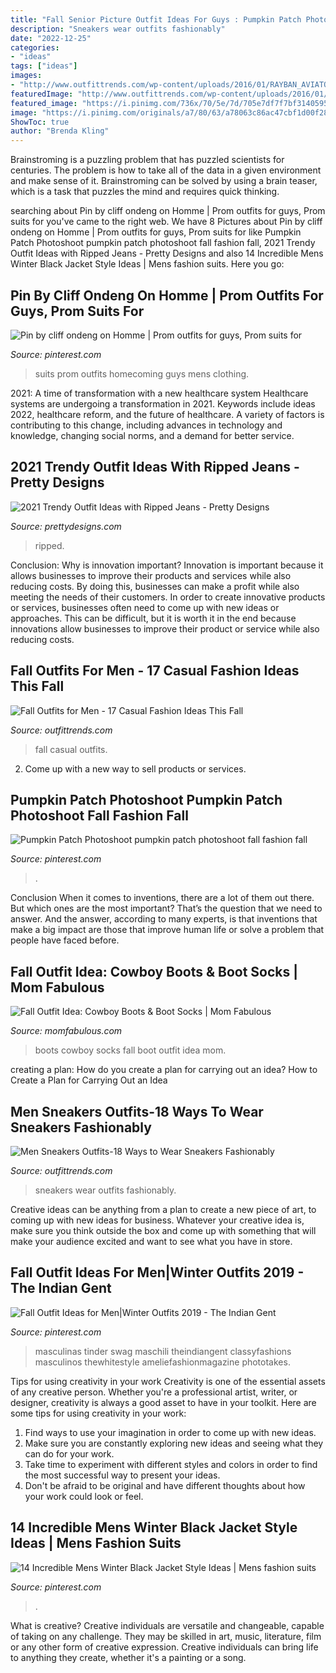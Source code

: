 ```yaml
---
title: "Fall Senior Picture Outfit Ideas For Guys : Pumpkin Patch Photoshoot Pumpkin Patch Photoshoot Fall Fashion Fall"
description: "Sneakers wear outfits fashionably"
date: "2022-12-25"
categories:
- "ideas"
tags: ["ideas"]
images:
- "http://www.outfittrends.com/wp-content/uploads/2016/01/RAYBAN_AVIATORS.jpg"
featuredImage: "http://www.outfittrends.com/wp-content/uploads/2016/01/RAYBAN_AVIATORS.jpg"
featured_image: "https://i.pinimg.com/736x/70/5e/7d/705e7df7f7bf3140595590ec087d3424.jpg"
image: "https://i.pinimg.com/originals/a7/80/63/a78063c86ac47cbf1d00f28914b2de65.jpg"
ShowToc: true
author: "Brenda Kling"
---
```



Brainstroming is a puzzling problem that has puzzled scientists for centuries. The problem is how to take all of the data in a given environment and make sense of it. Brainstroming can be solved by using a brain teaser, which is a task that puzzles the mind and requires quick thinking.

	

		
searching about Pin by cliff ondeng on Homme | Prom outfits for guys, Prom suits for you've came to the right web. We have 8 Pictures about Pin by cliff ondeng on Homme | Prom outfits for guys, Prom suits for like Pumpkin Patch Photoshoot pumpkin patch photoshoot fall fashion fall, 2021 Trendy Outfit Ideas with Ripped Jeans - Pretty Designs and also 14 Incredible Mens Winter Black Jacket Style Ideas | Mens fashion suits. Here you go:
		
    
## Pin By Cliff Ondeng On Homme | Prom Outfits For Guys, Prom Suits For

<img loading=lazy src="https://i.pinimg.com/736x/70/5e/7d/705e7df7f7bf3140595590ec087d3424.jpg" onerror="this.onerror=null;this.src='https://tse1.mm.bing.net/th?id=OIP.G-FV0uAaiiF67PRk0e4D4AHaLI&amp;pid=15.1';" alt="Pin by cliff ondeng on Homme | Prom outfits for guys, Prom suits for">

_Source: pinterest.com_

>suits prom outfits homecoming guys mens clothing. 

	

2021: A time of transformation with a new healthcare system
Healthcare systems are undergoing a transformation in 2021. Keywords include ideas 2022, healthcare reform, and the future of healthcare. A variety of factors is contributing to this change, including advances in technology and knowledge, changing social norms, and a demand for better service.

    
## 2021 Trendy Outfit Ideas With Ripped Jeans - Pretty Designs

<img loading=lazy src="http://www.prettydesigns.com/wp-content/uploads/2014/04/Pretty-Ripped-Jeans-Outfit.jpg" onerror="this.onerror=null;this.src='https://tse2.mm.bing.net/th?id=OIP.4_DKAixZQL16NOMEKfToUAHaKy&amp;pid=15.1';" alt="2021 Trendy Outfit Ideas with Ripped Jeans - Pretty Designs">

_Source: prettydesigns.com_

>ripped. 

	

Conclusion: Why is innovation important?
Innovation is important because it allows businesses to improve their products and services while also reducing costs. By doing this, businesses can make a profit while also meeting the needs of their customers. In order to create innovative products or services, businesses often need to come up with new ideas or approaches. This can be difficult, but it is worth it in the end because innovations allow businesses to improve their product or service while also reducing costs.

    
## Fall Outfits For Men - 17 Casual Fashion Ideas This Fall

<img loading=lazy src="http://www.outfittrends.com/wp-content/uploads/2016/01/RAYBAN_AVIATORS.jpg" onerror="this.onerror=null;this.src='https://tse4.mm.bing.net/th?id=OIP.3xzbxp6JnFT6y2wB_g74qwHaLH&amp;pid=15.1';" alt="Fall Outfits for Men - 17 Casual Fashion Ideas This Fall">

_Source: outfittrends.com_

>fall casual outfits. 

	

2. Come up with a new way to sell products or services.

    
## Pumpkin Patch Photoshoot Pumpkin Patch Photoshoot Fall Fashion Fall

<img loading=lazy src="https://i.pinimg.com/736x/1e/0a/66/1e0a6679c8db64e10a0cfa39268586bb.jpg" onerror="this.onerror=null;this.src='https://tse2.mm.bing.net/th?id=OIP.IFt2SxbIknd-rYOUn20MCwHaLF&amp;pid=15.1';" alt="Pumpkin Patch Photoshoot pumpkin patch photoshoot fall fashion fall">

_Source: pinterest.com_

>. 

	

Conclusion
When it comes to inventions, there are a lot of them out there. But which ones are the most important? That’s the question that we need to answer. And the answer, according to many experts, is that inventions that make a big impact are those that improve human life or solve a problem that people have faced before.

    
## Fall Outfit Idea: Cowboy Boots &amp; Boot Socks | Mom Fabulous

<img loading=lazy src="https://momfabulous.com/wp-content/uploads/2014/09/Cowboy-Boots-and-Boot-Socks-03.jpg" onerror="this.onerror=null;this.src='https://tse3.mm.bing.net/th?id=OIP.4xc7DCMRZcJwP3thFYm7OgHaLH&amp;pid=15.1';" alt="Fall Outfit Idea: Cowboy Boots &amp; Boot Socks | Mom Fabulous">

_Source: momfabulous.com_

>boots cowboy socks fall boot outfit idea mom. 

	

creating a plan: How do you create a plan for carrying out an idea?
How to Create a Plan for Carrying Out an Idea

    
## Men Sneakers Outfits-18 Ways To Wear Sneakers Fashionably

<img loading=lazy src="https://www.outfittrends.com/wp-content/uploads/2015/08/69272a813c1c0c0761de89ea82518933.jpg" onerror="this.onerror=null;this.src='https://tse3.mm.bing.net/th?id=OIP.68OiCic1SsDHKR3_LyvkrgHaKX&amp;pid=15.1';" alt="Men Sneakers Outfits-18 Ways to Wear Sneakers Fashionably">

_Source: outfittrends.com_

>sneakers wear outfits fashionably. 

	

Creative ideas can be anything from a plan to create a new piece of art, to coming up with new ideas for business. Whatever your creative idea is, make sure you think outside the box and come up with something that will make your audience excited and want to see what you have in store.

    
## Fall Outfit Ideas For Men|Winter Outfits 2019 - The Indian Gent

<img loading=lazy src="https://i.pinimg.com/originals/a7/80/63/a78063c86ac47cbf1d00f28914b2de65.jpg" onerror="this.onerror=null;this.src='https://tse4.mm.bing.net/th?id=OIP.Jc6e8BvOne36Pqy1YB1olQHaLH&amp;pid=15.1';" alt="Fall Outfit Ideas for Men|Winter Outfits 2019 - The Indian Gent">

_Source: pinterest.com_

>masculinas tinder swag maschili theindiangent classyfashions masculinos thewhitestyle ameliefashionmagazine phototakes. 

	

Tips for using creativity in your work
Creativity is one of the essential assets of any creative person. Whether you're a professional artist, writer, or designer, creativity is always a good asset to have in your toolkit. Here are some tips for using creativity in your work:
1. Find ways to use your imagination in order to come up with new ideas.
2. Make sure you are constantly exploring new ideas and seeing what they can do for your work.
3. Take time to experiment with different styles and colors in order to find the most successful way to present your ideas.
4. Don't be afraid to be original and have different thoughts about how your work could look or feel.

    
## 14 Incredible Mens Winter Black Jacket Style Ideas | Mens Fashion Suits

<img loading=lazy src="https://i.pinimg.com/736x/e9/60/2a/e9602a09464265602f2d719efe7e8532.jpg" onerror="this.onerror=null;this.src='https://tse4.mm.bing.net/th?id=OIP.BpfR8AuZiykv0b8WGV4RdwHaLG&amp;pid=15.1';" alt="14 Incredible Mens Winter Black Jacket Style Ideas | Mens fashion suits">

_Source: pinterest.com_

>. 

	

What is creative?
Creative individuals are versatile and changeable, capable of taking on any challenge. They may be skilled in art, music, literature, film or any other form of creative expression. Creative individuals can bring life to anything they create, whether it's a painting or a song.

